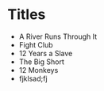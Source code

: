 # Titles

- A River Runs Through It
- Fight Club
- 12 Years a Slave
- The Big Short
- 12 Monkeys
- fjklsad;fj
